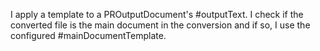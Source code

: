 I apply a template to a PROutputDocument's #outputText. I check if the converted file is the main document in the conversion and if so, I use the configured #mainDocumentTemplate.